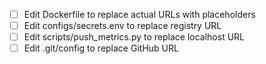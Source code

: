 - [ ] Edit Dockerfile to replace actual URLs with placeholders
- [ ] Edit configs/secrets.env to replace registry URL
- [ ] Edit scripts/push_metrics.py to replace localhost URL
- [ ] Edit .git/config to replace GitHub URL
